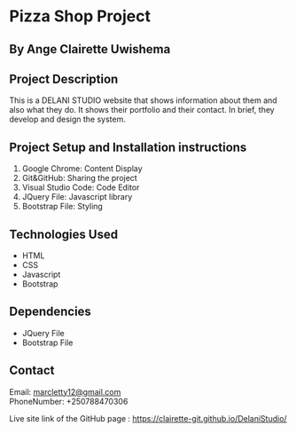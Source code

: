 # Pizza Shop Project
## By Ange Clairette Uwishema
## Project Description <br>
This is a DELANI STUDIO website that shows information about them and also what they do. It shows their portfolio and their contact. In brief, they develop and design the system.
## Project Setup and Installation instructions
<ol>
  <li>Google Chrome: Content Display</li>
  <li>Git&GitHub: Sharing the project</li>
  <li>Visual Studio Code: Code Editor</li>
  <li>JQuery File: Javascript library</li>
  <li>Bootstrap File: Styling</li>
</ol>

## Technologies Used
<ul>
  <li>HTML</li>
  <li>CSS</li>
  <li>Javascript</li>
  <li>Bootstrap</li>
</ul>

## Dependencies
<ul>
  <li>JQuery File</li>
  <li>Bootstrap File</li>
</ul>

## Contact
Email: marcletty12@gmail.com <br>
PhoneNumber: +250788470306

Live site link of the GitHub page : https://clairette-git.github.io/DelaniStudio/ 


